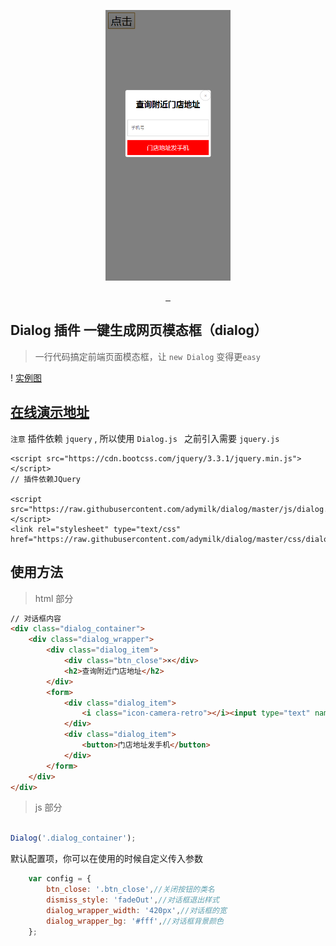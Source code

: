 <p align="center">
  <img src="https://raw.githubusercontent.com/adymilk/dialog/master/img/1.png" alt="" width=200>
</p>
<p align="center">
  <a href="https://travis-ci.org/adymilk/dialog">
    <img src="https://travis-ci.org/LeachZhou/blog.svg?branch=master" alt="">
  </a>
  <a href="https://github.com/adymilk/dialog/releases">
    <img src="https://img.shields.io/github/release/LeachZhou/blog.svg" alt="">
  </a>
  <a href="https://github.com/adymilk/dialog/blob/master/LICENSE">
     <img src="https://img.shields.io/github/license/LeachZhou/blog.svg" alt="">
  </a>
</p>

## Dialog 插件 一键生成网页模态框（dialog） 

> 一行代码搞定前端页面模态框，让 `new Dialog` 变得更`easy`

! [实例图](https://raw.githubusercontent.com/adymilk/dialog/master/img/1.png)

## [在线演示地址](https://adymilk.github.io/dialog/)


`注意` 插件依赖 `jquery` , 所以使用 `Dialog.js ` 之前引入需要 `jquery.js`

```
<script src="https://cdn.bootcss.com/jquery/3.3.1/jquery.min.js"></script>
// 插件依赖JQuery 

<script src="https://raw.githubusercontent.com/adymilk/dialog/master/js/dialog.js"></script>
<link rel="stylesheet" type="text/css" href="https://raw.githubusercontent.com/adymilk/dialog/master/css/dialog.css">
```


## 使用方法

> html 部分
```html
// 对话框内容
<div class="dialog_container">
    <div class="dialog_wrapper">
        <div class="dialog_item">
            <div class="btn_close">×</div>
            <h2>查询附近门店地址</h2>               
        </div>
        <form>
            <div class="dialog_item">
                <i class="icon-camera-retro"></i><input type="text" name="tel" placeholder="手机号">
            </div>
            <div class="dialog_item">
                <button>门店地址发手机</button>
            </div>
        </form>
    </div>
</div>
```

> js 部分


```javascript

Dialog('.dialog_container');
```

默认配置项，你可以在使用的时候自定义传入参数
```JavaScript
    var config = {
        btn_close: '.btn_close',//关闭按钮的类名
        dismiss_style: 'fadeOut',//对话框退出样式
        dialog_wrapper_width: '420px',//对话框的宽
        dialog_wrapper_bg: '#fff',//对话框背景颜色
    };
```

